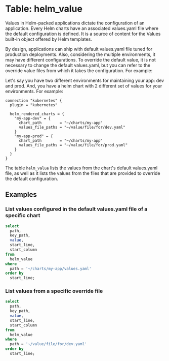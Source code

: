 # Table: helm_value

Values in Helm-packed applications dictate the configuration of an application. Every Helm charts have an associated values.yaml file where the default configuration is defined. It is a source of content for the Values built-in object offered by Helm templates.

By design, applications can ship with default values.yaml file tuned for production deployments. Also, considering the multiple environments, it may have different configurations. To override the default value, it is not necessary to change the default values.yaml, but you can refer to the override value files from which it takes the configuration. For example:

Let's say you have two different environments for maintaining your app: dev and prod. And, you have a helm chart with 2 different set of values for your environments. For example:

```hcl
connection "kubernetes" {
  plugin = "kubernetes"

  helm_rendered_charts = {
    "my-app-dev" = {
      chart_path        = "~/charts/my-app"
      values_file_paths = "~/value/file/for/dev.yaml"
    }
    "my-app-prod" = {
      chart_path        = "~/charts/my-app"
      values_file_paths = "~/value/file/for/prod.yaml"
    }
  }
}
```

The table `helm_value` lists the values from the chart's default values.yaml file, as well as it lists the values from the files that are provided to override the default configuration.

## Examples

### List values configured in the default values.yaml file of a specific chart

```sql
select
  path,
  key_path,
  value,
  start_line,
  start_column
from
  helm_value
where
  path = '~/charts/my-app/values.yaml'
order by
  start_line;
```

### List values from a specific override file

```sql
select
  path,
  key_path,
  value,
  start_line,
  start_column
from
  helm_value
where
  path = '~/value/file/for/dev.yaml'
order by
  start_line;
```
